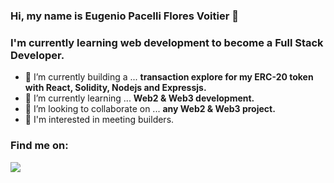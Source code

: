### Hi, my name is Eugenio Pacelli Flores Voitier 👋
### I'm currently learning web development to become a Full Stack Developer.

- 🔭 I’m currently building a ... **transaction explore for my ERC-20 token with React, Solidity, Nodejs and Expressjs.**
- 🌱 I’m currently learning ... **Web2 & Web3 development.**
- 👯 I’m looking to collaborate on ... **any Web2 & Web3 project.**
- 🤝 I'm interested in meeting builders.

### Find me on:
  <a href="https://twitter.com/pacelliv3" target="_blank"><img src="https://img.shields.io/badge/Twitter-1DA1F2?style=for-the-badge&logo=twitter&logoColor=white"></a>
